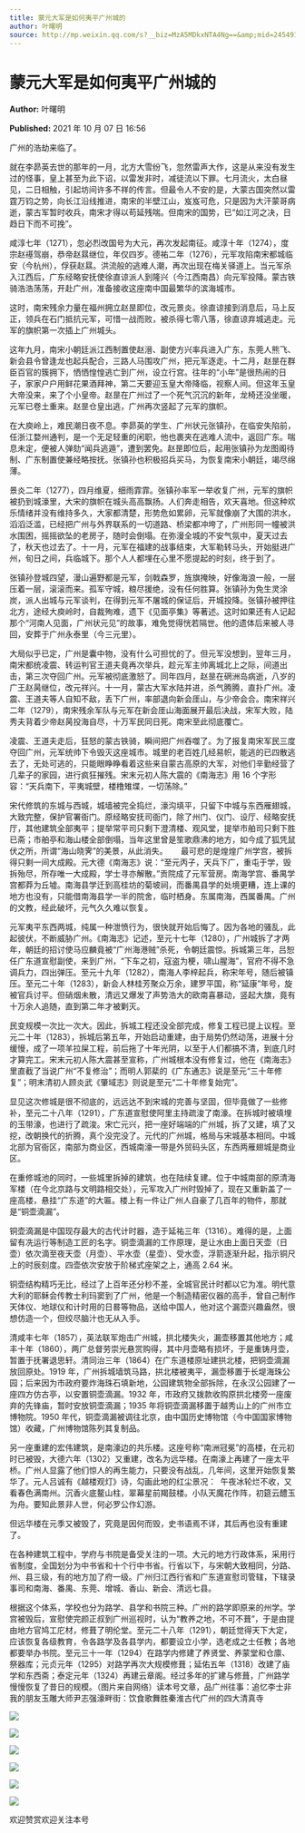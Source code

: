 ```yaml
---
title: 蒙元大军是如何夷平广州城的
author: 叶曙明
source: http://mp.weixin.qq.com/s?__biz=MzA5MDkxNTA4Ng==&amp;mid=2454911565&amp;idx=1&amp;sn=eb1b0c423834a6f70cee92029a018b13&amp;chksm=87a2322cb0d5bb3a3fecb8b2b17beb860262815a640e727e6c012347a91f62311031bfb27509#rd
---
```


# 蒙元大军是如何夷平广州城的

**Author:** 叶曙明

**Published:** 2021 年 10 月 07 日 16:56

广州的浩劫来临了。

就在李昴英去世的那年的一月，北方大雪纷飞，忽然雷声大作，这是从来没有发生过的怪事，皇上甚至为此下诏，以雷发非时，减徒流以下罪。七月流火，太白昼见，二日相触，引起坊间许多不祥的传言。但最令人不安的是，大蒙古国突然以雷霆万钧之势，向长江沿线推进，南宋的半壁江山，岌岌可危，只是因为大汗蒙哥病逝，蒙古军暂时收兵，南宋才得以苟延残喘。但南宋的国势，已“如江河之决，日趋日下而不可挽”。

咸淳七年（1271），忽必烈改国号为大元，再次发起南征。咸淳十年（1274），度宗赵禥驾崩，恭帝赵㬎继位，年仅四岁。德祐二年（1276），元军攻陷南宋都城临安（今杭州），俘获赵㬎。洪流般的逃难人潮，再次出现在梅关驿道上。当元军杀入江西后，广东经略安抚使徐直谅派人到隆兴（今江西南昌）向元军投降。蒙古铁骑浩浩荡荡，开赴广州，准备接收这座南中国最繁华的滨海城市。

这时，南宋残余力量在福州拥立赵昰即位，改元景炎。徐直谅接到消息后，马上反正，领兵在石门抵抗元军，可惜一战而败，被杀得七零八落，徐直谅弃城逃走。元军的旗帜第一次插上广州城头。

这年九月，南宋小朝廷派江西制置使赵溍、副使方兴率兵进入广东，东莞人熊飞、新会县令曾逢龙也起兵配合，三路人马围攻广州，把元军逐走。十二月，赵昰在群臣百官的簇拥下，恓恓惶惶逃亡到广州，设立行宫。往年的“小年”是很热闹的日子，家家户户用鲜花果酒拜神，第二天要迎玉皇大帝降临，视察人间。但这年玉皇大帝没来，来了个小皇帝。赵昰在广州过了一个死气沉沉的新年，龙椅还没坐暖，元军已卷土重来。赵昰仓皇出逃，广州再次竖起了元军的旗帜。

在大庾岭上，难民潮日夜不息。李昴英的学生、广州状元张镇孙，在临安失陷前，任浙江婺州通判，是一个无足轻重的闲职，他也裹夹在逃难人流中，返回广东。喘息未定，便被人弹劾“闻兵逃遁”，遭到罢免。赵昰即位后，起用张镇孙为龙图阁待制、广东制置使兼经略按抚。张镇孙也积极招兵买马，为恢复南宋小朝廷，竭尽绵薄。

景炎二年（1277），四月维夏，细雨霏霏。张镇孙率军一举收复广州，元军的旗帜被扔到城濠里，大宋的旗帜在城头高高飘扬。人们奔走相告，欢天喜地。但这种欢乐情绪并没有维持多久，大家都清楚，形势危如累卵，元军就像崩了大围的洪水，滔滔泛滥，已经把广州与外界联系的一切道路、桥梁都冲垮了，广州形同一幢被洪水围困，摇摇欲坠的老房子，随时会倒塌。在弥漫全城的不安气氛中，夏天过去了，秋天也过去了。十一月，元军在福建的战事结束，大军勒转马头，开始挺进广州，旬日之间，兵临城下。那个人人都埋在心里不愿提起的时刻，终于到了。

张镇孙登城四望，漫山遍野都是元军，剑戟森罗，旌旗掩映，好像海浪一般，一层压着一层，滚滚而来。孤军守城，粮尽援绝，没有任何胜算。张镇孙为免生灵涂炭，派人出城与元军谈判，在得到元军不屠城的保证后，开城投降。张镇孙被押往北方，途经大庾岭时，自裁殉难，遗下《见面亭集》等著述。这时如果还有人记起那个“河南人见面，广州状元见”的故事，难免觉得恍若隔世。他的遗体后来被人寻回，安葬于广州永泰里（今三元里）。

大局似乎已定，广州是囊中物，没有什么可担忧的了。但元军没想到，翌年三月，南宋都统凌震、转运判官王道夫竟再次举兵，趁元军主帅离城北上之际，间道出击，第三次夺回广州。元军被彻底激怒了。同年四月，赵昰在䃃洲岛病逝，八岁的广王赵昺继位，改元祥兴。十一月，蒙古大军水陆并进，杀气腾腾，直扑广州。凌震、王道夫等人自知不敌，丢下广州，率部退向新会厓山，与少帝会合。南宋祥兴二年（1279），南宋残余军队与元军在新会厓山海面展开最后决战，宋军大败，陆秀夫背着少帝赵昺投海自尽，十万军民同日死。南宋至此彻底覆亡。

凌震、王道夫走后，狂怒的蒙古铁骑，瞬间把广州吞噬了。为了报复南宋军民三度夺回广州，元军统帅下令毁灭这座城市。城里的老百姓几经易帜，能逃的已四散逃去了，无处可逃的，只能眼睁睁看着这些来自蒙古高原的大军，对他们辛勤经营了几辈子的家园，进行疯狂摧残。宋末元初人陈大震的《南海志》用 16 个字形容：“天兵南下，平夷城壁，楼橹雉堞，一切荡除。”

宋代修筑的东城与西城，城墙被完全捣烂，濠沟填平，只留下中城与东西雁翅城，大致完整，保护官署衙门。原经略安抚司衙门，除了州门、仪门、设厅、经略安抚厅，其他建筑全部夷平；提举常平司只剩下澄清楼、观风堂，提举市舶司只剩下胜已斋；市舶亭和海山楼全部倒塌，当年这里曾是笙歌鼎沸的地方，如今成了狐凭鼠伏之所，所谓“海山晓霁”的美景，从此消失。      最可悲的是煌煌广州学宫，被拆得只剩一间大成殿。元大德《南海志》说：“至元丙子，天兵下广，重屯于学，毁拆殆尽，所存唯一大成殿，学士寻亦解散。”贡院成了元军营房。南海学宫、番禺学宫都莽为丘墟。南海县学迁到高桂坊的菊坡祠，而番禺县学的处境更糟，连上课的地方也没有，只能借南海县学一半的院舍，临时栖身。东属南海，西属番禺。广州的文教，经此破坏，元气久久难以恢复。

元军夷平东西两城，纯属一种泄愤行为，很快就开始后悔了。因为各地的骚乱，此起彼伏，不断威胁广州。《南海志》记述，至元十七年（1280），广州城拆了才两年，朝廷的招讨使马应麟竟被“广州海港贼”杀死，令朝廷震惊。拆城第三年，吕恕任广东道宣慰副使，来到广州，“下车之初，寇盗为梗，啸山腥海”，官府不得不急调兵力，四出弹压。至元十九年（1282），南海人李梓起兵，称宋年号，随后被镇压。至元二十年（1283），新会人林桂芳聚众万余，建罗平国，称“延康”年号，旋被官兵讨平。但硝烟未散，清远又爆发了声势浩大的欧南喜暴动，竖起大旗，竟有十万余人追随，直到第二年才被剿灭。

民变规模一次比一次大。因此，拆城工程还没全部完成，修复工程已提上议程。至元二十年（1283），拆城后第五年，开始启动重建，由于局势仍然动荡，进展十分缓慢，成了一项羊拉屎工程，前后拖了十年光阴，以至于人们都搞不清，到底几时才算完工。宋末元初人陈大震甚至宣称，广州城根本没有修复过，他在《南海志》里直截了当说广州“不复修治”；而明人郭棐的《广东通志》说是至元“三十年修复”；明末清初人顾炎武《肇域志》则说是至元“二十年修复始完”。

显见这次修城是很不彻底的，远远达不到宋城的完善与坚固，但毕竟做了一些修补，至元二十八年（1291），广东道宣慰使阿里主持疏浚了南濠。在拆城时被填埋的玉带濠，也进行了疏浚。宋亡元兴，把一座好端端的广州城，拆了又建，填了又挖，改朝换代的折腾，真个没完没了。元代的广州城，格局与宋城基本相同。中城北部为官衙区，南部为商业区，西城南濠一带是外贸码头区，东西两雁翅城是商业区。

在重修城池的同时，一些城里拆掉的建筑，也在陆续复建。位于中城南部的原清海军楼（在今北京路与文明路相交处），元军攻入广州时毁掉了，现在又重新盖了一座高楼，悬挂“广东道”的大匾。楼上有一件让广州人自豪了几百年的物件，那就是“铜壶滴漏”。

铜壶滴漏是中国现存最大的古代计时器，造于延祐三年（1316）。难得的是，上面留有冼运行等制造工匠的名字。铜壶滴漏的工作原理，是让水由上面日天壶（日壶）依次滴至夜天壶（月壶）、平水壶（星壶）、受水壶，浮箭逐渐升起，指示铜尺上的时辰刻度。四壶依次安放于阶梯式座架之上，通高 2.64 米。

铜壶结构精巧无比，经过了上百年还分秒不差，全城官民计时都以它为准。明代意大利的耶稣会传教士利玛窦到了广州，他是一个制造精密仪器的高手，曾自己制作天体仪、地球仪和计时用的日晷等物品，送给中国人，他对这个漏壶兴趣盎然，很想仿造一个，但绞尽脑汁也无从入手。

清咸丰七年（1857），英法联军炮击广州城，拱北楼失火，漏壶移置其他地方；咸丰十年（1860），两广总督劳崇光悬赏购得，其中月壶略有损坏，于是重铸月壶，暂置于抚署退思轩。清同治三年（1864）在广东道楼原址建拱北楼，把铜壶滴漏放回原处。1919 年，广州拆城墙筑马路，拱北楼被夷平，漏壶移置于长堤海珠公园；后来因为市政府要炸海珠石填新地，公园建筑物全部拆除，在永汉公园建了一座四方仿古亭，以安置铜壶滴漏。1932 年，市政府又拨款收购原拱北楼旁一座废弃的先锋庙，暂时安放铜壶滴漏；1935 年将铜壶滴漏移置于越秀山上的广州市立博物院。1950 年代，铜壶滴漏被调往北京，由中国历史博物馆（今中国国家博物馆）收藏，广州博物馆陈列其复制品。

另一座重建的宏伟建筑，是南濠边的共乐楼。这座号称“南洲冠冕”的高楼，在元初时已被毁，大德六年（1302）又重建，改名为远华楼。在南濠上再建了一座太平桥。广州人显露了他们惊人的再生能力，只要没有战乱，几年间，这里开始恢复繁华了。元人吕诚有《越楼观灯》诗，勾画此地的红尘景况：  午夜冰轮烂不收，又看春色满南州。沉香火底鳌山柱，翠幕星前羯鼓楼。小队天魔花作阵，初筵云醴玉为舟。要知此景非人世，何必罗公作幻游。

但远华楼在元季又被毁了，究竟是因何而毁，史书语焉不详，其后再也没有重建了。

在各种建筑工程中，学府与书院是备受关注的一项。大元的地方行政体系，采用行省制度，全国划分为中书省和十个行中书省。行省以下，与宋朝大致相同，分路、州、县三级，有的地方加了府一级。广州归江西行省和广东道宣慰司管辖，下辖录事司和南海、番禺、东莞、增城、香山、新会、清远七县。

根据这个体系，学校也分为路学、县学和书院三种。广州的路学即原来的州学。学宫被毁后，宣慰使完颜正叔到广州巡视时，认为“教养之地，不可不葺”，于是由提由地方官鸠工庀材，修葺了明伦堂。至元二十八年（1291），朝廷觉得天下大定，应该恢复各级教育，令各路学及各县学内，都要设立小学，选老成之士任教；各地都要举办书院。至元三十一年（1294）在路学内修建了养贤堂、养蒙堂和仓廪、祭器库；元贞元年（1295）对路学再次大规模修葺；延佑五年（1318）改建了庙学和东西斋；泰定元年（1324）再建云章阁。经过多年的扩建与修葺，广州路学慢慢恢复了昔日的规模。（图片来自网络）读本号文章，品广州往事：追忆李士非我的朋友玉雕大师尹志强濠畔街：饮食歌舞胜秦淮古代广州的四大清真寺

![](https://mmbiz.qpic.cn/mmbiz_jpg/PJWG74pLsMaYWiaqjC6ssPiaicCXkvSYibNcGLXTK3DQ65hGfN0on8U8dcEUViczo4vTB8rTQsxWcKygibY6dBf6DCNg/640)

![](https://mmbiz.qpic.cn/mmbiz_jpg/PJWG74pLsMaYWiaqjC6ssPiaicCXkvSYibNclnicC3pYwHqpOrV5icb8GJP0Y4DYN69xArURHGDSFX6sSkibx0bnUmZ6A/640)

![](https://mmbiz.qpic.cn/mmbiz_jpg/PJWG74pLsMaYWiaqjC6ssPiaicCXkvSYibNczzcsQTMKJ5sRZc4M9DaTwZyx7djcS3JCgBv3ZAUMLgkl5Z1RjQHDSA/640)

![](https://mmbiz.qpic.cn/mmbiz_jpg/PJWG74pLsMaYWiaqjC6ssPiaicCXkvSYibNccjINstQI8ej7x9mlV6TfWtZE5hv0kuVEVibNr30f2vzGeqeQoYrozaQ/640)

![](https://mmbiz.qpic.cn/mmbiz_jpg/PJWG74pLsMaYWiaqjC6ssPiaicCXkvSYibNc5uKvmfAho1ia2ynecqVNYj3SOpaWgkHxAg8lvpfdQCzfs1u9d9BG3pQ/640)

![](https://mmbiz.qpic.cn/mmbiz_jpg/PJWG74pLsMYHMp7ttFWicbA9eoWQU8UxHib4OpbAVKF5IhpC5tmDOZ6UVQMEtWNsaynelS0qcom6uh8rxsVZxibRw/640?wx_fmt=jpeg)

欢迎赞赏欢迎关注本号
